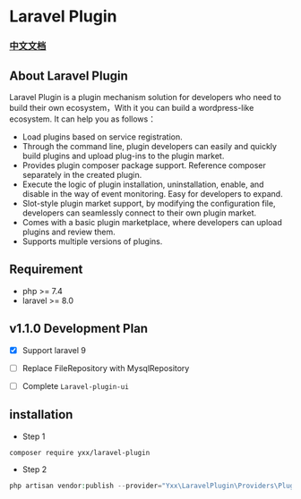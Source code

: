 # Laravel Plugin 

### [中文文档](http://docs.you-tang.com/)

## About Laravel Plugin
Laravel Plugin is a plugin mechanism solution for developers who need to build their own ecosystem，With it you can build a wordpress-like ecosystem. It can help you as follows：

* Load plugins based on service registration.
* Through the command line, plugin developers can easily and quickly build plugins and upload plug-ins to the plugin market.
* Provides plugin composer package support. Reference composer separately in the created plugin.
* Execute the logic of plugin installation, uninstallation, enable, and disable in the way of event monitoring. Easy for developers to expand.
* Slot-style plugin market support, by modifying the configuration file, developers can seamlessly connect to their own plugin market.
* Comes with a basic plugin marketplace, where developers can upload plugins and review them.
* Supports multiple versions of plugins.


## Requirement

* php >= 7.4
* laravel >= 8.0

## v1.1.0 Development Plan
* [x] Support laravel 9
* [ ] Replace FileRepository with MysqlRepository
* [ ] Complete `Laravel-plugin-ui`



## installation

* Step 1
```shell
composer require yxx/laravel-plugin
```

* Step 2
```php
php artisan vendor:publish --provider="Yxx\LaravelPlugin\Providers\PluginServiceProvider"
```














